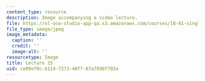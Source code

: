 ```yaml
---
content_type: resource
description: Image accompanying a video lecture.
file: https://ol-ocw-studio-app-qa.s3.amazonaws.com/courses/18-01-single-variable-calculus-fall-2006/ce09ef8cb114727340ff67a7890f702a_lec15.jpg
file_type: image/jpeg
image_metadata:
  caption: ''
  credit: ''
  image-alt: ''
resourcetype: Image
title: Lecture 15
uid: ce09ef8c-b114-7273-40ff-67a7890f702a
---
```

